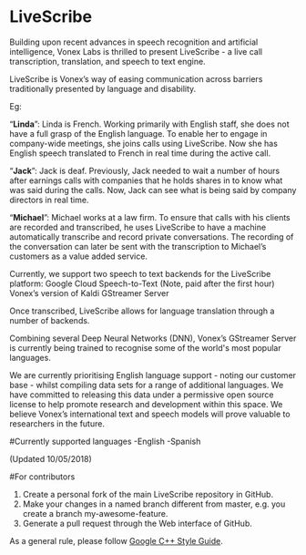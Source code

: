 # LiveScribe

Building upon recent advances in speech recognition and artificial intelligence, Vonex Labs is thrilled to present LiveScribe - a live call transcription, translation, and speech to text engine.

LiveScribe is Vonex’s way of easing communication across barriers traditionally presented by language and disability. 

Eg:

“**Linda**”: Linda is French. Working primarily with English staff, she does not have a full grasp of the English language. To enable her to engage in company-wide meetings, she joins calls using LiveScribe. Now she has English speech translated to French in real time during the active call.


“**Jack**”: Jack is deaf. Previously, Jack needed to wait a number of hours after earnings calls with companies that he holds shares in to know what was said during the calls. Now, Jack can see what is being said by company directors in real time.


“**Michael**”: Michael works at a law firm. To ensure that calls with his clients are recorded and transcribed, he uses LiveScribe to have a machine automatically transcribe and record private conversations. The recording of the conversation can later be sent with the transcription to Michael’s customers as a value added service.

Currently, we support two speech to text backends for the LiveScribe platform:
Google Cloud Speech-to-Text (Note, paid after the first hour)
Vonex’s version of Kaldi GStreamer Server

Once transcribed, LiveScribe allows for language translation through a number of backends.

Combining several Deep Neural Networks (DNN), Vonex’s GStreamer Server is currently being trained to recognise some of the world's most popular languages.

We are currently prioritising English language support - noting our customer base - whilst compiling data sets for a range of additional languages. We have committed to releasing this data under a permissive open source license to help promote research and development within this space. We believe Vonex’s international text and speech models will prove valuable to researchers in the future.


#Currently supported languages
-English 
-Spanish

(Updated 10/05/2018)

#For contributors

1. Create a personal fork of the main LiveScribe repository in GitHub.
2. Make your changes in a named branch different from master, e.g. you create a branch my-awesome-feature.
3. Generate a pull request through the Web interface of GitHub.

As a general rule, please follow [Google C++ Style Guide](https://google.github.io/styleguide/cppguide.html).





